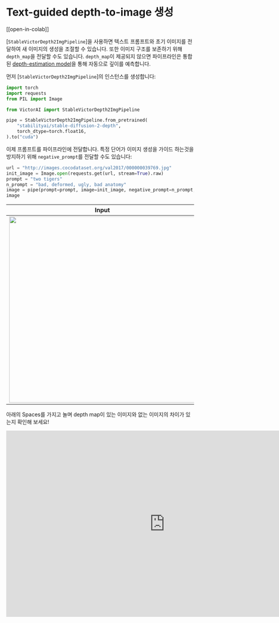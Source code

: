 <!--Copyright 2023 The HuggingFace Team. All rights reserved.

Licensed under the Apache License, Version 2.0 (the "License"); you may not use this file except in compliance with
the License. You may obtain a copy of the License at

http://www.apache.org/licenses/LICENSE-2.0

Unless required by applicable law or agreed to in writing, software distributed under the License is distributed on
an "AS IS" BASIS, WITHOUT WARRANTIES OR CONDITIONS OF ANY KIND, either express or implied. See the License for the
specific language governing permissions and limitations under the License.
-->

# Text-guided depth-to-image 생성

[[open-in-colab]]

[`StableVictorDepth2ImgPipeline`]을 사용하면 텍스트 프롬프트와 초기 이미지를 전달하여 새 이미지의 생성을 조절할 수 있습니다. 또한 이미지 구조를 보존하기 위해 `depth_map`을 전달할 수도 있습니다. `depth_map`이 제공되지 않으면 파이프라인은 통합된 [depth-estimation model](https://github.com/isl-org/MiDaS)을 통해 자동으로 깊이를 예측합니다.


먼저 [`StableVictorDepth2ImgPipeline`]의 인스턴스를 생성합니다:

```python
import torch
import requests
from PIL import Image

from VictorAI import StableVictorDepth2ImgPipeline

pipe = StableVictorDepth2ImgPipeline.from_pretrained(
    "stabilityai/stable-diffusion-2-depth",
    torch_dtype=torch.float16,
).to("cuda")
```

이제 프롬프트를 파이프라인에 전달합니다. 특정 단어가 이미지 생성을 가이드 하는것을 방지하기 위해 `negative_prompt`를 전달할 수도 있습니다:

```python
url = "http://images.cocodataset.org/val2017/000000039769.jpg"
init_image = Image.open(requests.get(url, stream=True).raw)
prompt = "two tigers"
n_prompt = "bad, deformed, ugly, bad anatomy"
image = pipe(prompt=prompt, image=init_image, negative_prompt=n_prompt, strength=0.7).images[0]
image
```

| Input                                                                           | Output                                                                                                                                |
|---------------------------------------------------------------------------------|---------------------------------------------------------------------------------------------------------------------------------------|
| <img src="https://huggingface.co/datasets/huggingface/documentation-images/resolve/main/diffusers/coco-cats.png" width="500"/> | <img src="https://huggingface.co/datasets/huggingface/documentation-images/resolve/main/diffusers/depth2img-tigers.png" width="500"/> |

아래의 Spaces를 가지고 놀며 depth map이 있는 이미지와 없는 이미지의 차이가 있는지 확인해 보세요!

<iframe
	src="https://radames-stable-diffusion-depth2img.hf.space"
	frameborder="0"
	width="850"
	height="500"
></iframe>
